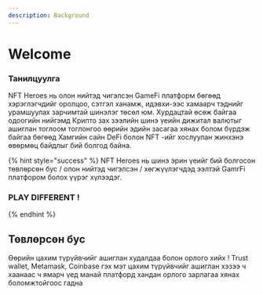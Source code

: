 ```yaml
---
description: Background
---
```


# Welcome

### Танилцуулга

NFT Heroes нь олон нийтэд чигэлсэн GameFi платформ бөгөөд хэрэглэгчдийг оролцоо, сэтгэл ханамж, идэвхи-ээс хамаарч тэднийг урамшуулах зарчимтай шинэлэг төсөл юм. Хурдацтай өсөж байгаа одоогийн нийгэмд Крипто зах зээлийн шинэ үеийн дижитал валютыг ашиглан тоглоом тоглонгоо өөрийн эдийн засагаа хянах болом бүрдэж байгаа бөгөөд Хамгийн сайн DeFi болон NFT -ийг хослуулан жинхэнэ өвөрмөц байдлыг бий болгод байна.



{% hint style="success" %}
NFT Heroes нь шинэ эрин үеийг бий болгосон төвлөрсөн бус / олон нийтэд чигэлсэн / хөгжүүлэгчдэд ээлтэй GamrFi  платфором болох үүрэг хүлээдэг.

### PLAY DIFFERENT !
{% endhint %}

## Төвлөрсөн бус

Өөрийн цахим түрүйвчийг ашиглан худалдаа болон орлого хийх ! Trust wallet, Metamask, Coinbase  гэх мэт цахим түрүйвчийг ашиглан хэзээ ч хаанаас ч ямарч үед манай платфорд хандан орлого зарлагаа хянах боломжтойгоос гадна 

